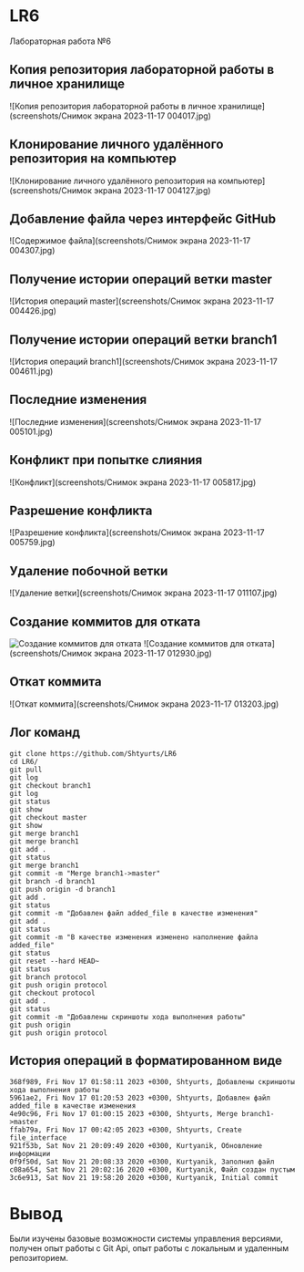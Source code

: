 # LR6
Лабораторная работа №6
## Копия репозитория лабораторной работы в личное хранилище
![Копия репозитория лабораторной работы в личное хранилище](screenshots/Снимок экрана 2023-11-17 004017.jpg)
## Клонирование личного удалённого репозитория на компьютер
![Клонирование личного удалённого репозитория на компьютер](screenshots/Снимок экрана 2023-11-17 004127.jpg)
## Добавление файла через интерфейс GitHub
![Содержимое файла](screenshots/Снимок экрана 2023-11-17 004307.jpg)
## Получение истории операций ветки master
![История операций master](screenshots/Снимок экрана 2023-11-17 004426.jpg)
## Получение истории операций ветки branch1
![История операций branch1](screenshots/Снимок экрана 2023-11-17 004611.jpg)
## Последние изменения
![Последние изменения](screenshots/Снимок экрана 2023-11-17 005101.jpg)
## Конфликт при попытке слияния
![Конфликт](screenshots/Снимок экрана 2023-11-17 005817.jpg)
## Разрешение конфликта
![Разрешение конфликта](screenshots/Снимок экрана 2023-11-17 005759.jpg)
## Удаление побочной ветки
![Удаление ветки](screenshots/Снимок экрана 2023-11-17 011107.jpg)
## Создание коммитов для отката
![Создание коммитов для отката](screenshots/Снимок_экрана_2023-11-17_012214.jpg)
![Создание коммитов для отката](screenshots/Снимок экрана 2023-11-17 012930.jpg)
## Откат коммита
![Откат коммита](screenshots/Снимок экрана 2023-11-17 013203.jpg)
## Лог команд
```
git clone https://github.com/Shtyurts/LR6
cd LR6/
git pull
git log
git checkout branch1
git log
git status
git show
git checkout master
git show
git merge branch1
git merge branch1
git add .
git status
git merge branch1
git commit -m "Merge branch1->master"
git branch -d branch1
git push origin -d branch1
git add .
git status
git commit -m "Добавлен файл added_file в качестве изменения"
git add .
git status
git commit -m "В качестве изменения изменено наполнение файла added_file"
git status
git reset --hard HEAD~
git status
git branch protocol
git push origin protocol
git checkout protocol
git add .
git status
git commit -m "Добавлены скриншоты хода выполнения работы"
git push origin
git push origin protocol
```

## История операций в форматированном виде
```
368f989, Fri Nov 17 01:58:11 2023 +0300, Shtyurts, Добавлены скриншоты хода выполнения работы
5961ae2, Fri Nov 17 01:20:53 2023 +0300, Shtyurts, Добавлен файл added_file в качестве изменения
4e90c96, Fri Nov 17 01:00:15 2023 +0300, Shtyurts, Merge branch1->master
ffab79a, Fri Nov 17 00:42:05 2023 +0300, Shtyurts, Create file_interface
921f53b, Sat Nov 21 20:09:49 2020 +0300, Kurtyanik, Обновление информации
0f9f50d, Sat Nov 21 20:08:33 2020 +0300, Kurtyanik, Заполнил файл
c08a654, Sat Nov 21 20:02:16 2020 +0300, Kurtyanik, Файл создан пустым
3c6e913, Sat Nov 21 19:58:20 2020 +0300, Kurtyanik, Initial commit
```

# Вывод
Были изучены базовые возможности системы управления версиями, получен опыт работы с Git Api, опыт работы с локальным и
удаленным репозиторием.
